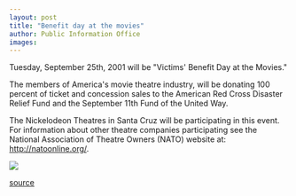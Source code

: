 ```yaml
---
layout: post
title: "Benefit day at the movies"
author: Public Information Office
images:
---
```


Tuesday, September 25th, 2001 will be "Victims' Benefit Day at the Movies."  
  
The members of America's movie theatre industry, will be donating 100 percent of ticket and concession sales to the American Red Cross Disaster Relief Fund and the September 11th Fund of the United Way.  
  
The Nickelodeon Theatres in Santa Cruz will be participating in this event. For information about other theatre companies participating see the National Association of Theatre Owners (NATO) website at:  
<http://natoonline.org/>.

  

![ ][1]

[1]: ../../images/trans.gif

[source](http://www1.ucsc.edu/currents/01-02/09-24/movies.html "Permalink to movies")
